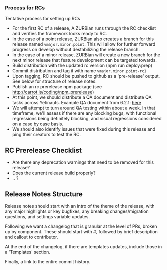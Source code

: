 ### Process for RCs

Tentative process for setting up RCs
  
* For the first RC of a release, A ZURBian runs through the RC checklist and verifies the framework looks ready to RC.
* In the case of a point release, ZURBian also creates a branch for this release named `vmajor.minor.point`.  This will allow for further forward progress on develop without destabilizing the release branch.
* In the case of a minor release, ZURBian will create a new branch for the next minor release that feature development can be targeted towards.
* Build distribution with the updated rc version (npm run deploy:prep)
* Commit distribution and tag it with name `vmajor.minor.point-rc1`
* Upon tagging, RC should be pushed to github as a 'pre-release' output.  See below for structure of release notes.
* Publish an rc prerelease npm package (see http://carrot.is/coding/npm_prerelease)
* At this point, we should distribute a QA document and distribute QA tasks across Yetinauts.  Example QA document from 6.2.1: [here](https://docs.google.com/spreadsheets/d/1AeM1tcNltZGU0JiHlsw2rUb8ck-d8gHDVxGND2k3WLQ/edit?usp=sharing)
* We will attempt to turn around QA testing within about a week.  In that timeframe, we'll assess if there are any blocking bugs, with functional regressions being definitely blocking, and visual regressions considered on a case by case basis.
* We should also identify issues that were fixed during this release and ping their creators to test the RC.
 
## RC Prerelease Checklist
- Are there any deprecation warnings that need to be removed for this release?
- Does the current release build properly?
- .. ?


## Release Notes Structure

Release notes should start with an intro of the theme of the release, with any major highlights or key bugfixes, any breaking changes/migration questions, and settings variable updates.

Following we want a changelog that is granular at the level of PRs, broken up by component.  These should start with #, followed by brief description and callout to contributor.

At the end of the changelog, if there are templates updates, include those in a 'Templates' section.

Finally, a link to the entire commit history.
